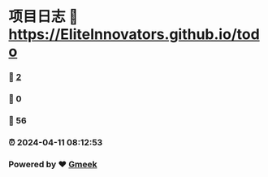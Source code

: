 # 项目日志 :link: https://EliteInnovators.github.io/todo 
### :page_facing_up: [2](https://EliteInnovators.github.io/todo/tag.html) 
### :speech_balloon: 0 
### :hibiscus: 56 
### :alarm_clock: 2024-04-11 08:12:53 
### Powered by :heart: [Gmeek](https://github.com/Meekdai/Gmeek)
